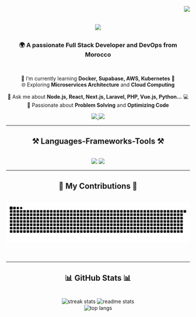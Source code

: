 <img align="right" src="https://visitor-badge.laobi.icu/badge?page_id=flavio-back-end.flavio-back-end" />

<h1 align="center">
    <img src="https://readme-typing-svg.herokuapp.com/?font=Righteous&size=35&center=true&vCenter=true&width=500&height=70&duration=4000&lines=Hi+There!+👋;+I'm+Mohamed+Chaaba!;+Full+Stack+Developer+DevOps🚀" />
</h1>

<h3 align="center">🌍 A passionate Full Stack Developer and  DevOps from Morocco</h3>

<br/>

<div align="center">
 
 🌱 I’m currently learning **Docker, Supabase, AWS, Kubernetes** 🚢  
 🌐 Exploring **Microservices Architecture** and **Cloud Computing**
 

 💬 Ask me about **Node.js, React, Next.js, Laravel, PHP, Vue.js, Python...** 💻  
 🔧 Passionate about **Problem Solving** and **Optimizing Code**

</div>
 
<div align="center"> 
  <a href="mailto:mohamedchaaba7@gmail.com">
    <img src="https://img.shields.io/badge/Gmail-333333?style=for-the-badge&logo=gmail&logoColor=red" />
  </a>
  <a href="https://www.linkedin.com/in/mohamed-chaaba-23a1a5201/" target="_blank">
    <img src="https://img.shields.io/badge/LinkedIn-0077B5?style=for-the-badge&logo=linkedin&logoColor=white" target="_blank" />
  </a>
</div>

<hr/>
 
<h2 align="center">⚒️ Languages-Frameworks-Tools ⚒️</h2>
<br/>
<div align="center">
    <img src="https://skillicons.dev/icons?i=react,bootstrap,mui,html,css,vscode,github,php,laravel,git,linux" />
    <img src="https://skillicons.dev/icons?i=nodejs,python,javascript,ubuntu,cpp,nextjs,vue,mysql" /><br>
</div>

<hr/>

<div align="center">
  <h2>🐍 My Contributions 🐍</h2>
  <br>
  <img alt="snake eating my contributions" src="https://raw.githubusercontent.com/flavio-back-end/flavio-back-end/output/github-contribution-grid-snake.svg" />
  <br/><br/><br/>
</div>

<hr/>

<h2 align="center">📊 GitHub Stats 📊</h2>
<br>
<div align="center">
  <img width=390 src="https://github-readme-streak-stats.herokuapp.com/?user=flavio-back-end&count_private=true&theme=react&border_radius=10" alt="streak stats"/>
  <img width=390 src="https://github-readme-stats.vercel.app/api?username=flavio-back-end&count_private=true&show_icons=true&theme=react&rank_icon=github&border_radius=10" alt="readme stats" />
  <br/>
  <img width=325 align="center" src="https://github-readme-stats.vercel.app/api/top-langs/?username=flavio-back-end&hide=HTML&langs_count=8&layout=compact&theme=react&border_radius=10&size_weight=0.5&count_weight=0.5&exclude_repo=github-readme-stats" alt="top langs" />
</div>
